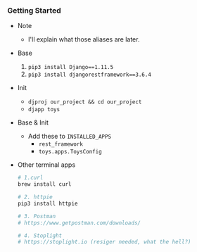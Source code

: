 
### Getting Started 
- Note
    - I'll explain what those aliases are later.
- Base
    1. ```pip3 install Django==1.11.5```
    2. ```pip3 install djangorestframework==3.6.4```
- Init 
    - ```djproj our_project && cd our_project```
    - ```djapp toys```
- Base & Init
    - Add these to ```INSTALLED_APPS```
        - ```rest_framework```
        - ```toys.apps.ToysConfig```
- Other terminal apps

    ```bash
    # 1.curl
    brew install curl

    # 2. httpie
    pip3 install httpie

    # 3. Postman
    # https://www.getpostman.com/downloads/

    # 4. Stoplight
    # https://stoplight.io (resiger needed, what the hell?)
    ```
